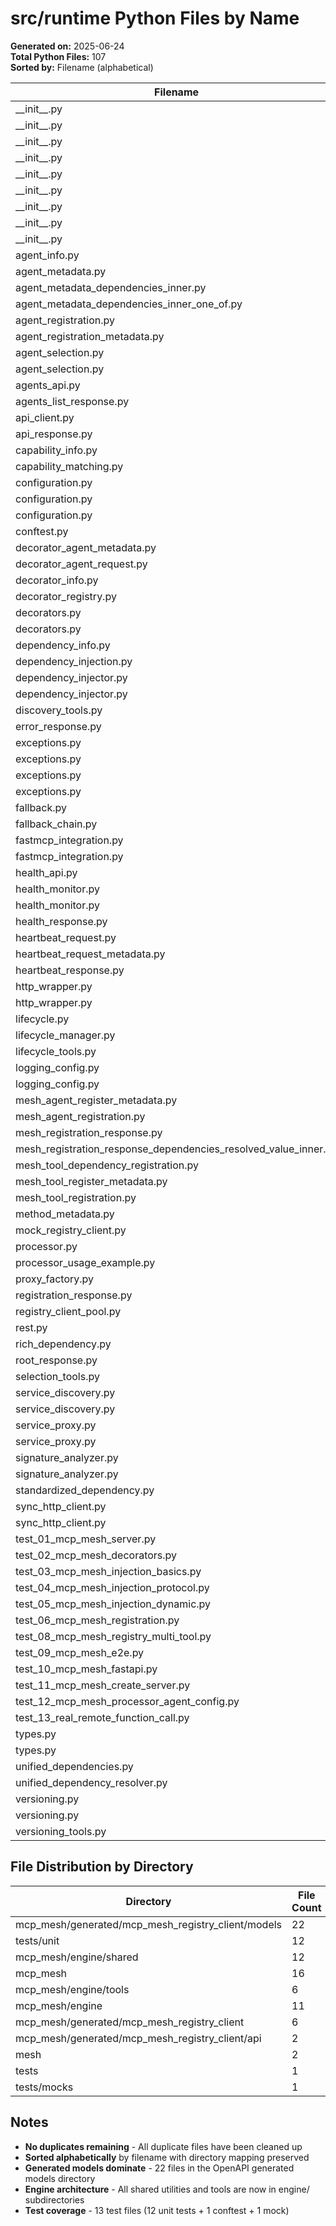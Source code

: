 # src/runtime Python Files by Name

**Generated on:** 2025-06-24  
**Total Python Files:** 107  
**Sorted by:** Filename (alphabetical)

| Filename | Directory |
|----------|-----------|
| \_\_init\_\_.py | mcp_mesh |
| \_\_init\_\_.py | mcp_mesh/engine |
| \_\_init\_\_.py | mcp_mesh/engine/shared |
| \_\_init\_\_.py | mcp_mesh/engine/tools |
| \_\_init\_\_.py | mcp_mesh/generated/mcp_mesh_registry_client |
| \_\_init\_\_.py | mcp_mesh/generated/mcp_mesh_registry_client/api |
| \_\_init\_\_.py | mcp_mesh/generated/mcp_mesh_registry_client/models |
| \_\_init\_\_.py | mesh |
| \_\_init\_\_.py | tests/unit |
| agent_info.py | mcp_mesh/generated/mcp_mesh_registry_client/models |
| agent_metadata.py | mcp_mesh/generated/mcp_mesh_registry_client/models |
| agent_metadata_dependencies_inner.py | mcp_mesh/generated/mcp_mesh_registry_client/models |
| agent_metadata_dependencies_inner_one_of.py | mcp_mesh/generated/mcp_mesh_registry_client/models |
| agent_registration.py | mcp_mesh/generated/mcp_mesh_registry_client/models |
| agent_registration_metadata.py | mcp_mesh/generated/mcp_mesh_registry_client/models |
| agent_selection.py | mcp_mesh | #DUP
| agent_selection.py | mcp_mesh/engine/shared | #DUP
| agents_api.py | mcp_mesh/generated/mcp_mesh_registry_client/api |
| agents_list_response.py | mcp_mesh/generated/mcp_mesh_registry_client/models |
| api_client.py | mcp_mesh/generated/mcp_mesh_registry_client |
| api_response.py | mcp_mesh/generated/mcp_mesh_registry_client |
| capability_info.py | mcp_mesh/generated/mcp_mesh_registry_client/models |
| capability_matching.py | mcp_mesh/engine/shared |
| configuration.py | mcp_mesh | #DUP
| configuration.py | mcp_mesh/engine/shared | #DUP
| configuration.py | mcp_mesh/generated/mcp_mesh_registry_client | #DUP
| conftest.py | tests |
| decorator_agent_metadata.py | mcp_mesh/generated/mcp_mesh_registry_client/models |
| decorator_agent_request.py | mcp_mesh/generated/mcp_mesh_registry_client/models |
| decorator_info.py | mcp_mesh/generated/mcp_mesh_registry_client/models |
| decorator_registry.py | mcp_mesh |
| decorators.py | mcp_mesh | #DUP
| decorators.py | mesh | #DUP
| dependency_info.py | mcp_mesh/generated/mcp_mesh_registry_client/models |
| dependency_injection.py | mcp_mesh/engine/tools |
| dependency_injector.py | mcp_mesh | #DUP
| dependency_injector.py | mcp_mesh/engine | #DUP
| discovery_tools.py | mcp_mesh/engine/tools |
| error_response.py | mcp_mesh/generated/mcp_mesh_registry_client/models |
| exceptions.py | mcp_mesh |
| exceptions.py | mcp_mesh/engine | #DUP
| exceptions.py | mcp_mesh/engine/shared | #DUP
| exceptions.py | mcp_mesh/generated/mcp_mesh_registry_client | #DUP
| fallback.py | mcp_mesh |
| fallback_chain.py | mcp_mesh/engine/shared |
| fastmcp_integration.py | mcp_mesh | #DUP
| fastmcp_integration.py | mcp_mesh/engine | #DUP
| health_api.py | mcp_mesh/generated/mcp_mesh_registry_client/api |
| health_monitor.py | mcp_mesh | #DUP
| health_monitor.py | mcp_mesh/engine | #DUP
| health_response.py | mcp_mesh/generated/mcp_mesh_registry_client/models |
| heartbeat_request.py | mcp_mesh/generated/mcp_mesh_registry_client/models |
| heartbeat_request_metadata.py | mcp_mesh/generated/mcp_mesh_registry_client/models |
| heartbeat_response.py | mcp_mesh/generated/mcp_mesh_registry_client/models |
| http_wrapper.py | mcp_mesh | #DUP
| http_wrapper.py | mcp_mesh/engine | #DUP
| lifecycle.py | mcp_mesh |
| lifecycle_manager.py | mcp_mesh/engine/shared |
| lifecycle_tools.py | mcp_mesh/engine/tools |
| logging_config.py | mcp_mesh | #DUP
| logging_config.py | mcp_mesh/engine | #DUP
| mesh_agent_register_metadata.py | mcp_mesh/generated/mcp_mesh_registry_client/models |
| mesh_agent_registration.py | mcp_mesh/generated/mcp_mesh_registry_client/models |
| mesh_registration_response.py | mcp_mesh/generated/mcp_mesh_registry_client/models |
| mesh_registration_response_dependencies_resolved_value_inner.py | mcp_mesh/generated/mcp_mesh_registry_client/models |
| mesh_tool_dependency_registration.py | mcp_mesh/generated/mcp_mesh_registry_client/models |
| mesh_tool_register_metadata.py | mcp_mesh/generated/mcp_mesh_registry_client/models |
| mesh_tool_registration.py | mcp_mesh/generated/mcp_mesh_registry_client/models |
| method_metadata.py | mcp_mesh |
| mock_registry_client.py | tests/mocks |
| processor.py | mcp_mesh/engine |
| processor_usage_example.py | mcp_mesh/engine |
| proxy_factory.py | mcp_mesh/engine/tools |
| registration_response.py | mcp_mesh/generated/mcp_mesh_registry_client/models |
| registry_client_pool.py | mcp_mesh/engine/shared |
| rest.py | mcp_mesh/generated/mcp_mesh_registry_client |
| rich_dependency.py | mcp_mesh/generated/mcp_mesh_registry_client/models |
| root_response.py | mcp_mesh/generated/mcp_mesh_registry_client/models |
| selection_tools.py | mcp_mesh/engine/tools |
| service_discovery.py | mcp_mesh | #DUP
| service_discovery.py | mcp_mesh/engine/shared | #DUP
| service_proxy.py | mcp_mesh | #DUP
| service_proxy.py | mcp_mesh/engine/shared | #DUP
| signature_analyzer.py | mcp_mesh | #DUP
| signature_analyzer.py | mcp_mesh/engine | #DUP
| standardized_dependency.py | mcp_mesh/generated/mcp_mesh_registry_client/models |
| sync_http_client.py | mcp_mesh |#DUP
| sync_http_client.py | mcp_mesh/engine | #DUP
| test_01_mcp_mesh_server.py | tests/unit |
| test_02_mcp_mesh_decorators.py | tests/unit |
| test_03_mcp_mesh_injection_basics.py | tests/unit |
| test_04_mcp_mesh_injection_protocol.py | tests/unit |
| test_05_mcp_mesh_injection_dynamic.py | tests/unit |
| test_06_mcp_mesh_registration.py | tests/unit |
| test_08_mcp_mesh_registry_multi_tool.py | tests/unit |
| test_09_mcp_mesh_e2e.py | tests/unit |
| test_10_mcp_mesh_fastapi.py | tests/unit |
| test_11_mcp_mesh_create_server.py | tests/unit |
| test_12_mcp_mesh_processor_agent_config.py | tests/unit |
| test_13_real_remote_function_call.py | tests/unit |
| types.py | mcp_mesh | #DUP
| types.py | mcp_mesh/engine/shared | #DUP
| unified_dependencies.py | mcp_mesh |
| unified_dependency_resolver.py | mcp_mesh/engine/shared |
| versioning.py | mcp_mesh | #DUP
| versioning.py | mcp_mesh/engine/shared | #DUP
| versioning_tools.py | mcp_mesh/engine/tools |

## File Distribution by Directory

| Directory | File Count |
|-----------|------------|
| mcp_mesh/generated/mcp_mesh_registry_client/models | 22 |
| tests/unit | 12 |
| mcp_mesh/engine/shared | 12 |
| mcp_mesh | 16 |
| mcp_mesh/engine/tools | 6 |
| mcp_mesh/engine | 11 |
| mcp_mesh/generated/mcp_mesh_registry_client | 6 |
| mcp_mesh/generated/mcp_mesh_registry_client/api | 2 |
| mesh | 2 |
| tests | 1 |
| tests/mocks | 1 |

## Notes

- **No duplicates remaining** - All duplicate files have been cleaned up
- **Sorted alphabetically** by filename with directory mapping preserved
- **Generated models dominate** - 22 files in the OpenAPI generated models directory
- **Engine architecture** - All shared utilities and tools are now in engine/ subdirectories
- **Test coverage** - 13 test files (12 unit tests + 1 conftest + 1 mock)
